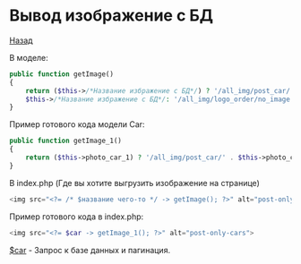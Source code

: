 # Вывод изображение с БД
[Назад](index.md)

В моделе:
```php
public function getImage()
{
    return ($this->/*Название избражение с БД*/) ? '/all_img/post_car/ - Путь к файлу' . // Берет название изображение в БД и ищет папке такое же название
    $this->/*Название избражение с БД*/: '/all_img/logo_order/no_image.png - Путь к файлу'; // Если изображение пустое, вставляет no_image
}
```
Пример готового кода модели Car:
```php
public function getImage_1()
{
    return ($this->photo_car_1) ? '/all_img/post_car/' . $this->photo_car_1: '/all_img/logo_order/no_image.png';
}
```

В index.php (Где вы хотите выгрузить изображение на странице)
``` php
<img src="<?= /* $название чего-то */ -> getImage(); ?>" alt="post-only-cars"> 
```
Пример готового кода в index.php:
``` php
<img src="<?= $car -> getImage_1(); ?>" alt="post-only-cars"> 
```

[$car](database-query-and-pagination.md) - Запрос к базе данных и пагинация.